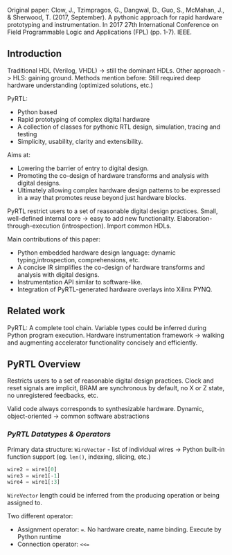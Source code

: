 Original paper: Clow, J., Tzimpragos, G., Dangwal, D., Guo, S., McMahan, J., & Sherwood, T. (2017, September). A pythonic approach for rapid hardware prototyping and instrumentation. In 2017 27th International Conference on Field Programmable Logic and Applications (FPL) (pp. 1-7). IEEE.

## Introduction

Traditional HDL (Verilog, VHDL) -> still the dominant HDLs. Other approach -> HLS: gaining ground. Methods mention before: Still required deep hardware understanding (optimized solutions, etc.)

PyRTL: 

- Python based
- Rapid prototyping of complex digital hardware
- A collection of classes for pythonic RTL design, simulation, tracing and testing
- Simplicity, usability, clarity and extensibility.

Aims at:

- Lowering the barrier of entry to digital design.
- Promoting the co-design of hardware transforms and analysis with digital designs.
- Ultimately allowing complex hardware design patterns to be expressed in a way that promotes reuse beyond just hardware blocks.

PyRTL restrict users to a set of reasonable digital design practices. Small, well-defined internal core -> easy to add new functionality. Elaboration-through-execution (introspection). Import common HDLs.

Main contributions of this paper:

- Python embedded hardware design language: dynamic typing,introspection, comprehensions, etc.
- A concise IR simplifies the co-design of hardware transforms and analysis with digital designs.
- Instrumentation API similar to software-like.
- Integration of PyRTL-generated hardware overlays into Xilinx PYNQ.

## Related work

PyRTL: A complete tool chain. Variable types could be inferred during Python program execution. Hardware instrumentation framework -> walking and augmenting accelerator functionality concisely and efficiently.

## PyRTL Overview

Restricts users to a set of reasonable digital design practices. Clock and reset signals are implicit, BRAM are synchronous by default, no X or Z state, no unregistered feedbacks, etc.

Valid code always corresponds to synthesizable hardware. Dynamic, object-oriented -> common software abstractions

### *PyRTL Datatypes & Operators*

Primary data structure: `WireVector` - list of individual wires -> Python built-in function support (eg. `len()`, indexing, slicing, etc.)

```Python
wire2 = wire1[0]
wire3 = wire1[-1]
wire4 = wire1[:3]
```

`WireVector` length could be inferred from the producing operation or being assigned to.

Two different operator: 

- Assignment operator: `=`. No hardware create, name binding. Execute by Python runtime
- Connection operator: `<<=` 